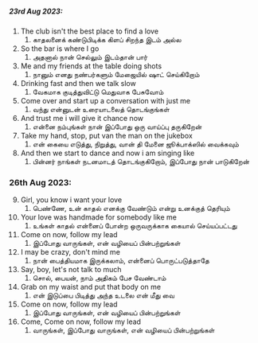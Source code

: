 ##### 23rd Aug 2023:
1. The club isn't the best place to find a love
	1. காதலனைக் கண்டுபிடிக்க கிளப் சிறந்த இடம் அல்ல
2. So the bar is where I go
	1. அதனால் நான் செல்லும் இடம்தான் பார்
3. Me and my friends at the table doing shots
	1. நானும் எனது நண்பர்களும் மேஜையில் ஷாட் செய்கிறோம்
4. Drinking fast and then we talk slow
	1. வேகமாக குடித்துவிட்டு மெதுவாக பேசுவோம்
5. Come over and start up a conversation with just me
	1. வந்து என்னுடன் உரையாடலைத் தொடங்குங்கள்
6. And trust me i will give it chance now
	1. என்னை நம்புங்கள் நான் இப்போது ஒரு வாய்ப்பு தருகிறேன்
7. Take my hand, stop, put van the man on the jukebox
	1. என் கையை எடுத்து, நிறுத்து, வான் தி மேனை ஜூக்பாக்ஸில் வைக்கவும்
8. And then we start to dance and now i am singing like
	1. பின்னர் நாங்கள் நடனமாடத் தொடங்குகிறோம், இப்போது நான் பாடுகிறேன்

### 26th Aug 2023:
9. Girl, you know i want your love
	1. பெண்ணே, உன் காதல் எனக்கு வேண்டும் என்று உனக்குத் தெரியும்
10. Your love was handmade for somebody like me
	1. உங்கள் காதல் என்னைப் போன்ற ஒருவருக்காக கையால் செய்யப்பட்டது
11. Come on now, follow my lead
	1. இப்போது வாருங்கள், என் வழியைப் பின்பற்றுங்கள்
12. I may be crazy, don't mind me
	1. நான் பைத்தியமாக இருக்கலாம், என்னைப் பொருட்படுத்தாதே
13. Say, boy, let's not talk to much
	1. சொல், பையன், நாம் அதிகம் பேச வேண்டாம்
14. Grab on my waist and put that body on me
	1. என் இடுப்பை பிடித்து அந்த உடலை என் மீது வை
15. Come on now, follow my lead
	1. இப்போது வாருங்கள், என் வழியைப் பின்பற்றுங்கள்
16. Come, Come on now, follow my lead
	1. வாருங்கள், இப்போது வாருங்கள், என் வழியைப் பின்பற்றுங்கள்